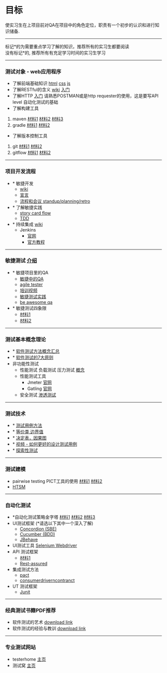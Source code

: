 # 目标
使实习生在上项目前对QA在项目中的角色定位，职责有一个初步的认识和进行知识储备.

***
标记\*的为需要重点学习了解的知识，推荐所有的实习生都要阅读
<br/>
没有标记\*的, 推荐所有有充足学习时间的实习生学习

***
### 测试对象 - web应用程序
* 了解前端基础知识
[html](http://www.w3school.com.cn/html/index.asp)
[css](http://www.w3school.com.cn/css/index.asp)
[js](http://www.w3school.com.cn/js/)
* 了解RESTful的含义
[wiki](http://zh.wikipedia.org/wiki/REST)
[入门](http://www.cnblogs.com/shanyou/archive/2012/05/12/2496959.html)
* 了解HTTP
[入门](http://www.cnblogs.com/linzheng/archive/2011/01/25/1944914.html)
请熟悉POSTMAN或是http requester的使用，这是要写API level 自动化测试的基础
* 了解构建工具
 1. maven
    [材料1](http://juvenshun.iteye.com/blog/359256)
    [材料2](http://juvenshun.iteye.com/blog/376422)
    [材料3](http://somebody-hjh.iteye.com/blog/726086)
 2. gradle
    [材料1](http://gradle.org/)
    [材料2](http://gradle.org/getting-started-gradle-java/)
* 了解版本控制工具
 1. git
[材料1](http://git-scm.com/book/zh/v2)
[材料2](http://www.liaoxuefeng.com/wiki/0013739516305929606dd18361248578c67b8067c8c017b000)
 2. gitflow
[材料1](http://www.ituring.com.cn/article/56870)
[材料2](http://nvie.com/posts/a-successful-git-branching-model/)

***
### 项目开发流程
* \* 敏捷开发 
  * [wiki](https://en.wikipedia.org/wiki/Agile_software_development)  
  * [宣言](http://www.agilemanifesto.org/) 
  * [流程和会议 standup/planning/retro](http://www.cnblogs.com/kkun/archive/2011/07/06/2099253.html)
* \* 了解敏捷实践 
  * [story card flow](http://www.scrumcn.com/agile/scrum/5006.html) 
  * [TDD](http://www.ibm.com/developerworks/cn/linux/l-tdd/)
* \* 持续集成 [wiki](https://en.wikipedia.org/wiki/Continuous_integration)
     * Jenkins 
       * [官网](http://jenkins-ci.org/) 
       * [官方教程](https://wiki.jenkins-ci.org/display/JENKINS/Home)

***
### 敏捷测试 [介绍](http://www.infoq.com/cn/news/2010/12/dn-agile-test-1)
* \* 敏捷项目里的QA
   * [敏捷中的QA](http://www.infoq.com/cn/articles/agility-of-qa/) 
   * [agile tester](http://www.thoughtworks.com/insights/blog/agile-tester-30) 
   * [培训视频](http://v.youku.com/v_show/id_XMjU3MzMzMzQw.html?from=s1.8-1-1.2) 
   * [敏捷测试实践](http://www.ibm.com/developerworks/cn/rational/r-cn-agiletestexplain/index.html?ca=drs) 
   * [be awesome qa](http://www.thoughtworks.com/insights/blog/6-golden-principles-be-awesome-qa)
* \* 敏捷测试四象限 
  * [材料1](http://s10.sinaimg.cn/mw690/001WtR7xgy6Mi5hXCWJe9&690) 
  * [材料2](http://blog.sina.com.cn/s/blog_671c968b0101q3a5.html)

***
### 测试基本概念理论 
* \* [软件测试方法概念汇总](http://blog.jobbole.com/18020/)
* \* [软件测试的7大原则](http://www.testwo.com/article/344)
* 非功能性测试
  * 性能测试 负载测试 压力测试 [概念](http://www.cnitblog.com/xijia0524/archive/2008/09/21/36298.html)
  * 性能测试工具
    * Jmeter [官网](http://jmeter.apache.org/)
    * Gatling [官网](http://www.infoq.com/cn/articles/new-generation-server-testing-tool-gatling/)
  * 安全测试 [渗透测试](http://baike.baidu.com/link?url=DSYiIEWnIX0lroGmgQmVi2Wofjyx0M_S3sADGu0SnwBRMn-OonhGrGA3zygJxU4D5we7y_skkBLcptZps6BFRq)

***
### 测试技术
* \* [测试用例方法](http://www.51testing.com/html/71/n-865171.html)
* \* [等价类,边界值](http://developer.51cto.com/art/201105/261890.htm)
* \* [决定表，因果图](http://developer.51cto.com/art/201105/261893.htm)
* \* [视频 - 如何更好的设计测试用例](http://v.youku.com/v_show/id_XMTI1MzcxMDQ1Ng==.html?from=s1.8-1-1.2)
* \* [探索性测试](http://pan.baidu.com/s/1kTN5Wdp)

***
### 测试建模
* pairwise testing PICT工具的使用 [材料1](http://www.cnblogs.com/liangshi/archive/2010/07/25/1784666.html) [材料2](http://www.infoq.com/cn/news/2011/08/combination-test)
* [HTSM](http://pan.baidu.com/s/1dDJEz1B)

***
### 自动化测试
* \*自动化测试策略金字塔 [材料1](http://martinfowler.com/bliki/TestPyramid.html) [材料2](http://www.51testing.com/attachments/2013/04/346836_201304181047071qDDB.jpg) [材料3](http://s1.sinaimg.cn/bmiddle/632d74e6g771f51d58fe0&690)
* UI测试框架 (\*请选以下其中一个深入了解)
  * [Concordion \(SBE\)](http://concordion.org/)
  * [Cucumber \(BDD\)](https://cucumber.io/)
  * [JBehave](http://jbehave.org/reference/stable/getting-started.html)
* UI测试工具 [Selenium Webdriver](http://seleniumhq.org)
* API 测试框架 
  * [材料1](http://pan.baidu.com/s/1qXy9636)
  * [Rest-assured](https://github.com/jayway/rest-assured)
* 集成测试方法 
  * [pact](https://github.com/realestate-com-au/pact) 
  * [consumerdriverncontranct](http://martinfowler.com/articles/consumerDrivenContracts.html)
* UT 测试框架
  * [Junit](http://junit.org/)

***
### 经典测试书籍PDF推荐
* 软件测试的艺术 [download link](http://pan.baidu.com/s/1hqQZWvM)
* 软件测试的经验与教训 [download link](http://pan.baidu.com/s/1i4bNnql)

***
### 专业测试网站
* testerhome [主页](https://testerhome.com/)
* 测试窝 [主页](http://www.testwo.com/)
